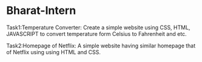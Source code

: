 # Bharat-Intern

Task1:Temperature Converter:
Create a simple website using CSS, HTML, JAVASCRIPT to convert temperature form Celsius to Fahrenheit and etc.

Task2:Homepage of Netflix:
A simple website having similar homepage that of Netflix using using HTML and CSS.
